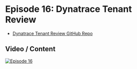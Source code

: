 # Episode 16: Dynatrace Tenant Review

- [Dynatrace Tenant Review GitHub Repo](https://github.com/dynatrace-oss/CustomerSuccess)

## Video / Content

[![Episode 16](https://img.youtube.com/vi/BjhUvVNMTaY/0.jpg)](https://www.youtube.com/watch?v=BjhUvVNMTaY)

